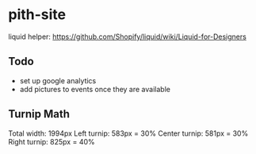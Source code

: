 # pith-site

liquid helper: https://github.com/Shopify/liquid/wiki/Liquid-for-Designers

## Todo

* set up google analytics
* add pictures to events once they are available

## Turnip Math

Total width: 1994px
Left turnip: 583px = 30%
Center turnip: 581px = 30%
Right turnip: 825px = 40%
